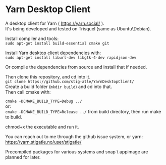 # Yarn Desktop Client

A desktop client for Yarn ( https://yarn.social/ ).  
It's being developed and tested on Trisquel (same as Ubuntu\Debian).  

Install compiler and tools:  
```sudo apt-get install build-essential cmake git```

Install Yarn desktop client dependencies with:  
```sudo apt-get install liburl-dev libgtk-4-dev rapidjson-dev```

Or compile the dependencies from source and install that if needed.  

Then clone this repository, and cd into it.  
```git clone https://github.com/stig-atle/YarnDesktopClient/```  
Create a build folder (```mkdir build```) and cd into that.  
Then call cmake with:  

```cmake -DCMAKE_BUILD_TYPE=Debug ../```  
or:  
```cmake -DCMAKE_BUILD_TYPE=Release ../```
from build directory, then run make to build.  

chmod+x the executable and run it.  

You can reach out to me through the github issue system, or yarn:  
https://yarn.stigatle.no/user/stigatle/

Precompiled packages for various systems and snap \ appimage are planned for later.
